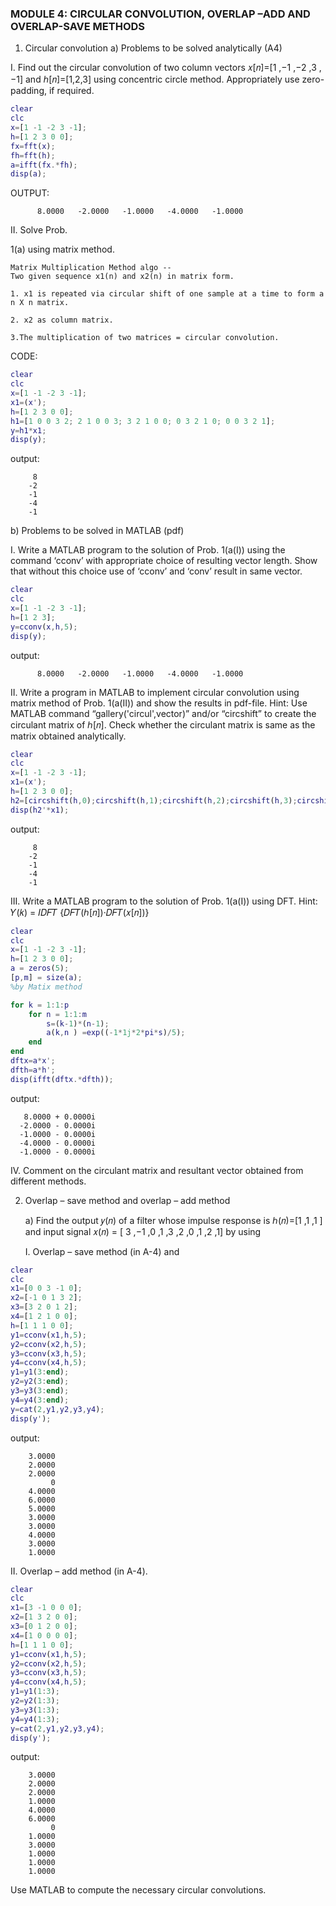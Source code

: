 ### MODULE 4: CIRCULAR CONVOLUTION, OVERLAP –ADD AND OVERLAP-SAVE METHODS

1. Circular convolution
a) Problems to be solved analytically (A4)

I. Find out the circular convolution of two column vectors 𝑥[𝑛]=[1 ,−1 ,−2 ,3 ,−1] and ℎ[𝑛]=[1,2,3] using concentric circle method. Appropriately use zero-padding, if required.

```Matlab
clear
clc
x=[1 -1 -2 3 -1];
h=[1 2 3 0 0];
fx=fft(x);
fh=fft(h);
a=ifft(fx.*fh);
disp(a);

```
  OUTPUT:
  ```
        8.0000   -2.0000   -1.0000   -4.0000   -1.0000
  ```  
II. Solve Prob. 

1(a) using matrix method.
```
Matrix Multiplication Method algo --
Two given sequence x1(n) and x2(n) in matrix form.

1. x1 is repeated via circular shift of one sample at a time to form a n X n matrix.

2. x2 as column matrix.

3.The multiplication of two matrices = circular convolution.
```
CODE:
```Matlab
clear
clc
x=[1 -1 -2 3 -1];
x1=(x');
h=[1 2 3 0 0];
h1=[1 0 0 3 2; 2 1 0 0 3; 3 2 1 0 0; 0 3 2 1 0; 0 0 3 2 1];
y=h1*x1;  
disp(y);

```
output:
```
     8
    -2
    -1
    -4
    -1

```
b) Problems to be solved in MATLAB (pdf)

I. Write a MATLAB program to the solution of Prob. 1(a(I)) using the command ‘cconv’ with appropriate choice of resulting vector length. Show that without this choice use of ‘cconv’ and ‘conv’ result in same vector.

```Matlab
clear
clc
x=[1 -1 -2 3 -1];
h=[1 2 3];
y=cconv(x,h,5);
disp(y);

```
output:
```
      8.0000   -2.0000   -1.0000   -4.0000   -1.0000
```

II. Write a program in MATLAB to implement circular convolution using matrix method of Prob. 1(a(II)) and show the results in pdf-file. 
    Hint: Use MATLAB command “gallery('circul',vector)” and/or “circshift” to create the circulant matrix of ℎ[𝑛]. Check whether the circulant matrix is same as the matrix obtained analytically.

```Matlab
clear
clc
x=[1 -1 -2 3 -1];
x1=(x');
h=[1 2 3 0 0];
h2=[circshift(h,0);circshift(h,1);circshift(h,2);circshift(h,3);circshift(h,4)];
disp(h2'*x1);

```
output:
```
     8
    -2
    -1
    -4
    -1
```
III. Write a MATLAB program to the solution of Prob. 1(a(I)) using DFT. Hint: 𝑌(𝑘) = 𝐼𝐷𝐹𝑇 {𝐷𝐹𝑇(ℎ[𝑛])·𝐷𝐹𝑇(𝑥[𝑛])}

```Matlab
clear
clc
x=[1 -1 -2 3 -1];
h=[1 2 3 0 0];
a = zeros(5);
[p,m] = size(a);
%by Matix method

for k = 1:1:p
    for n = 1:1:m
        s=(k-1)*(n-1);
        a(k,n ) =exp((-1*1j*2*pi*s)/5); 
    end
end
dftx=a*x';
dfth=a*h';
disp(ifft(dftx.*dfth));

```
output:
```
   8.0000 + 0.0000i
  -2.0000 - 0.0000i
  -1.0000 - 0.0000i
  -4.0000 - 0.0000i
  -1.0000 - 0.0000i
```
IV. Comment on the circulant matrix and resultant vector obtained from different methods.

2. Overlap – save method and overlap – add method

    a) Find the output 𝑦(𝑛) of a filter whose impulse response is ℎ(𝑛)=[1 ,1 ,1 ] and input signal 𝑥(𝑛) = [ 3 ,−1 ,0 ,1 ,3 ,2 ,0 ,1 ,2 ,1] by using

    I. Overlap – save method (in A-4) and

```Matlab
clear 
clc
x1=[0 0 3 -1 0];
x2=[-1 0 1 3 2];
x3=[3 2 0 1 2];
x4=[1 2 1 0 0];
h=[1 1 1 0 0];
y1=cconv(x1,h,5);
y2=cconv(x2,h,5);
y3=cconv(x3,h,5);
y4=cconv(x4,h,5);
y1=y1(3:end);
y2=y2(3:end);
y3=y3(3:end);
y4=y4(3:end);
y=cat(2,y1,y2,y3,y4);
disp(y');
```
output:
```
    3.0000
    2.0000
    2.0000
         0
    4.0000
    6.0000
    5.0000
    3.0000
    3.0000
    4.0000
    3.0000
    1.0000
```

II. Overlap – add method (in A-4).
```Matlab
clear 
clc
x1=[3 -1 0 0 0];
x2=[1 3 2 0 0];
x3=[0 1 2 0 0];
x4=[1 0 0 0 0];
h=[1 1 1 0 0];
y1=cconv(x1,h,5);
y2=cconv(x2,h,5);
y3=cconv(x3,h,5);
y4=cconv(x4,h,5);
y1=y1(1:3);
y2=y2(1:3);
y3=y3(1:3);
y4=y4(1:3);
y=cat(2,y1,y2,y3,y4);
disp(y');
```
output:
```
    3.0000
    2.0000
    2.0000
    1.0000
    4.0000
    6.0000
         0
    1.0000
    3.0000
    1.0000
    1.0000
    1.0000
```

Use MATLAB to compute the necessary circular convolutions.

